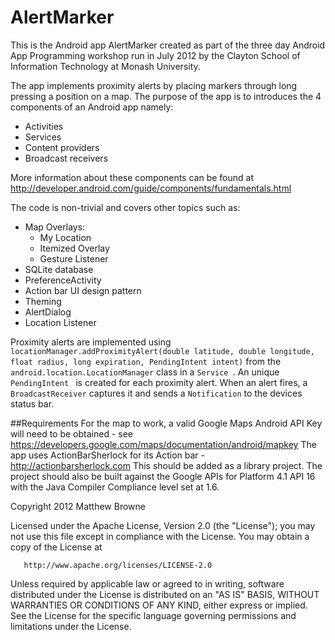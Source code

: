 AlertMarker
==================
This is the Android app AlertMarker created as part of the three day Android App Programming workshop run in July 2012 by the Clayton School of Information Technology at Monash University.

The app implements proximity alerts by placing markers through long pressing a position on a map.
The purpose of the app is to introduces the 4 components of an Android app namely:
- Activities
- Services
- Content providers
- Broadcast receivers

More information about these components can be found at http://developer.android.com/guide/components/fundamentals.html

The code is non-trivial and covers other topics such as:
- Map Overlays:
	- My Location
	- Itemized Overlay
	- Gesture Listener
- SQLite database
- PreferenceActivity
- Action bar UI design pattern
- Theming
- AlertDialog
- Location Listener


Proximity alerts are implemented using ```locationManager.addProximityAlert(double latitude, double longitude, float radius, long expiration, PendingIntent intent)```
from the ```android.location.LocationManager``` class in a ```Service ```. An unique ```PendingIntent ``` is created for each proximity alert. When an alert fires, a ```BroadcastReceiver``` captures it and sends a ```Notification``` to the devices status bar.

##Requirements
For the map to work, a valid Google Maps Android API Key will need to be obtained - see https://developers.google.com/maps/documentation/android/mapkey
The app uses ActionBarSherlock for its Action bar - http://actionbarsherlock.com
This should be added as a library project. The project should also be built against the Google APIs for Platform 4.1 API 16 with the Java Compiler Compliance level set at 1.6.

Copyright 2012 Matthew Browne

   Licensed under the Apache License, Version 2.0 (the "License");
   you may not use this file except in compliance with the License.
   You may obtain a copy of the License at

       http://www.apache.org/licenses/LICENSE-2.0

   Unless required by applicable law or agreed to in writing, software
   distributed under the License is distributed on an "AS IS" BASIS,
   WITHOUT WARRANTIES OR CONDITIONS OF ANY KIND, either express or implied.
   See the License for the specific language governing permissions and
   limitations under the License.


